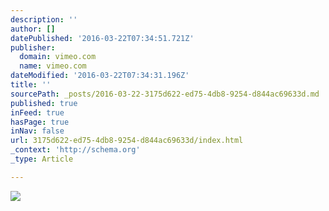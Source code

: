 ```yaml
---
description: ''
author: []
datePublished: '2016-03-22T07:34:51.721Z'
publisher:
  domain: vimeo.com
  name: vimeo.com
dateModified: '2016-03-22T07:34:31.196Z'
title: ''
sourcePath: _posts/2016-03-22-3175d622-ed75-4db8-9254-d844ac69633d.md
published: true
inFeed: true
hasPage: true
inNav: false
url: 3175d622-ed75-4db8-9254-d844ac69633d/index.html
_context: 'http://schema.org'
_type: Article

---
```

![](https://i.vimeocdn.com/video/469260522_295x166.webp)